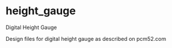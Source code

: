 # height_gauge
Digital Height Gauge

Design files for digital height gauge as described on pcm52.com

